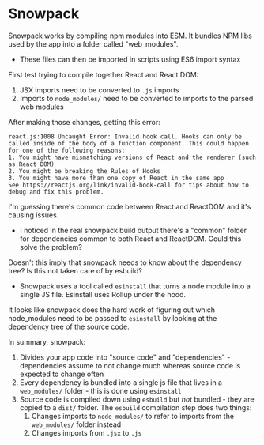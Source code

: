 # Snowpack

Snowpack works by compiling npm modules into ESM. It bundles NPM libs used by the app into a folder called "web_modules".

- These files can then be imported in scripts using ES6 import syntax

First test trying to compile together React and React DOM:

1. JSX imports need to be converted to `.js` imports
2. Imports to `node_modules/` need to be converted to imports to the parsed web modules

After making those changes, getting this error:

```
react.js:1008 Uncaught Error: Invalid hook call. Hooks can only be called inside of the body of a function component. This could happen for one of the following reasons:
1. You might have mismatching versions of React and the renderer (such as React DOM)
2. You might be breaking the Rules of Hooks
3. You might have more than one copy of React in the same app
See https://reactjs.org/link/invalid-hook-call for tips about how to debug and fix this problem.
```

I'm guessing there's common code between React and ReactDOM and it's causing issues.

- I noticed in the real snowpack build output there's a "common" folder for dependencies common to both React and ReactDOM. Could this solve the problem?

Doesn't this imply that snowpack needs to know about the dependency tree? Is this not taken care of by esbuild?

- Snowpack uses a tool called `esinstall` that turns a node module into a single JS file. Esinstall uses Rollup under the hood.

It looks like snowpack does the hard work of figuring out which node_modules need to be passed to `esinstall` by looking at the dependency tree of the source code.

In summary, snowpack:

1. Divides your app code into "source code" and "dependencies" - dependencies assume to not change much whereas source code is expected to change often
2. Every dependency is bundled into a single js file that lives in a `web_modules/` folder - this is done using `esinstall`
3. Source code is compiled down using `esbuild` but _not_ bundled - they are copied to a `dist/` folder. The `esbuild` compilation step does two things:
   1. Changes imports to `node_modules/` to refer to imports from the `web_modules/` folder instead
   2. Changes imports from `.jsx` to `.js`
